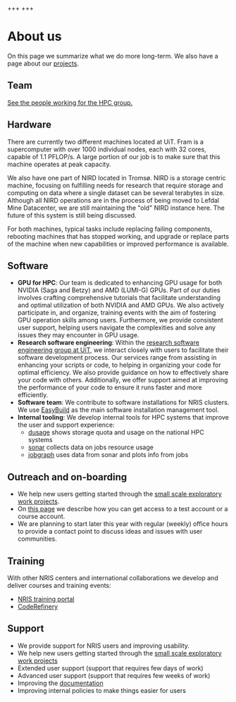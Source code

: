 +++
+++


# About us

On this page we summarize what we do more long-term. We also have a page about
our [projects](@/projects.md).

## Team

[See the people working for the HPC group.](/about/team/)


## Hardware

There are currently two different machines located at UiT. Fram is a
supercomputer with over 1000 individual nodes, each with 32 cores, capable of
1.1 PFLOP/s. A large portion of our job is to make sure that this machine
operates at peak capacity. 

We also have one part of NIRD located in Tromsø. NIRD is a storage centric
machine, focusing on fulfilling needs for research that require storage and
computing on data where a single dataset can be several terabytes in size.
Although all NIRD operations are in the process of being moved to Lefdal Mine
Datacenter, we are still maintaining the "old" NIRD instance here. The future
of this system is still being discussed.

For both machines, typical tasks include replacing failing components,
rebooting machines that has stopped working, and upgrade or replace parts of
the machine when new capabilities or improved performance is available.


## Software

- **GPU for HPC**:
  Our team is dedicated to enhancing GPU usage for both NVIDIA (Saga and Betzy) and AMD (LUMI-G) GPUs.
  Part of our duties involves crafting comprehensive tutorials that facilitate understanding and optimal
  utilization of both NVIDIA and AMD GPUs. We also actively participate in, and organize, training events
  with the aim of fostering GPU operation skills among users. Furthermore, we provide consistent user support,
  helping users navigate the complexities and solve any issues they may encounter in GPU usage.
- **Research software engineering**:
  Within the [research software engineering group at UiT](https://research-software.uit.no),
  we interact closely with users to facilitate their software development process. Our services range from
  assisting in enhancing your scripts or code, to helping in organizing your code for optimal efficiency.
  We also provide guidance on how to effectively share your code with others. Additionally, we offer support
  aimed at improving the performance of your code to ensure it runs faster and more efficiently.
- **Software team**: We contribute to software installations for NRIS clusters.
  We use [EasyBuild](https://docs.easybuild.io) as the main software installation management tool. 
- **Internal tooling**:
  We develop internal tools for HPC systems that improve the user and support experience:
  * [dusage](https://github.com/NordicHPC/dusage/) shows storage quota and usage on the national HPC systems
  * [sonar](https://github.com/NordicHPC/sonar/) collects data on jobs resource usage
  * [jobgraph](https://github.com/NordicHPC/jobgraph/) uses data from sonar and plots info from jobs


## Outreach and on-boarding

- We help new users getting started through the
  [small scale exploratory work projects](https://www.sigma2.no/small-scale-exploratory-work).
- On [this page](@/accounts.md) we describe how you can get access to a test
  account or a course account.
- We are planning to start later this year with regular (weekly) office hours
  to provide a contact point to discuss ideas and issues with user communities.


## Training

With other NRIS centers and international collaborations we develop and deliver courses and training events:
- [NRIS training portal](https://documentation.sigma2.no/training/events.html)
- [CodeRefinery](https://coderefinery.org/)


## Support

- We provide support for NRIS users and improving usability. 
- We help new users getting started through the [small scale exploratory work projects](https://www.sigma2.no/small-scale-exploratory-work)
- Extended user support (support that requires few days of work)
- Advanced user support (support that requires few weeks of work)
- Improving the [documentation](https://documentation.sigma2.no/)
- Improving internal policies to make things easier for users

